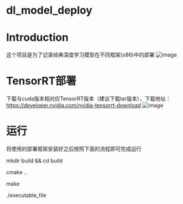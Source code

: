 # dl_model_deploy
# Introduction
这个项目是为了记录经典深度学习模型在不同框架(x86)中的部署
![image](https://github.com/yhwang-hub/dl_model_deploy/blob/master/image/deployment-framework.jpg)

# TensorRT部署
下载与cuda版本相对应TensorRT版本（建议下载tar版本），下载地址：https://developer.nvidia.com/nvidia-tensorrt-download
![image](https://github.com/yhwang-hub/dl_model_deploy/blob/master/image/TensorRT-tar.jpg)

# 运行
将使用的部署框架安装好之后按照下面的流程即可完成运行

mkdir build && cd build

cmake ..

make

./executable_file
